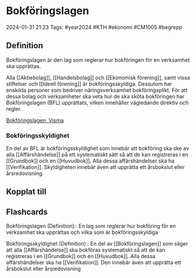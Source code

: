 # Bokföringslagen

2024-01-31 21:23
Tags: #year2024 #KTH #ekonomi #CM1005 #begrepp

## Definition

Bokföringslagen är den lag som reglerar hur bokföringen för en verksamhet ska upprättas.

Alla [[Aktiebolag]], [[Handelsbolag]] och [[Ekonomisk förening]], samt vissa stiftelser och [[Ideell förening]] är bokföringsskyldiga. Dessutom har enskilda personer som bedriver näringsverksamhet bokföringsplikt. För att dessa bolag och verksamheter ska veta hur de ska sköta bokföringen har Bokföringslagen (BFL) upprättats, vilken innehåller vägledande direktiv och regler.

[Bokföringslagen, Visma](https://vismaspcs.se/ekonomiska-termer/vad-ar-bokforingslagen)

### Bokföringsskyldighet

En del av BFL är bokföringsskyldighet som innebär att bokföring ska ske av alla [[Affärshändelse]] på ett systematiskt sätt så att de kan registreras i en [[Grundbok]] och en [[Huvudbok]]. Alla dessa affärshändelser ska ha [[Verifikation]]. Skyldigheten innebär även att upprätta ett årsbokslut eller årsredovisning.

## Kopplat till

## Flashcards

Bokföringslagen (Definition):: En lag som reglerar hur bokföring för en verksamhet ska upprättas och vilka som är bokföringsskyldiga

Bokföringsskyldighet (Definition):: En del av [[Bokföringslagen]] som säger att alla [[Affärshändelse]] ska bokföras systematiskt så att de kan registreras i en [[Grundbok]] och en [[Huvudbok]]. Alla dessa affärshändelser ska ha [[Verifikation]]. Den innebär även att upprätta ett årsbokslut eller årsredovisning
